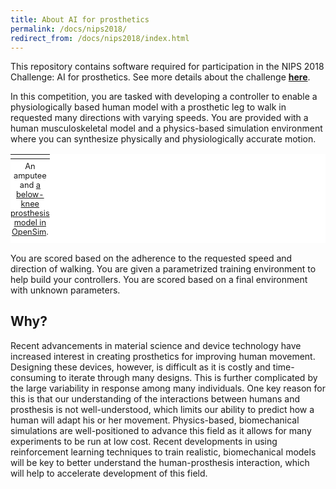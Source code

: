 ```yaml
---
title: About AI for prosthetics
permalink: /docs/nips2018/
redirect_from: /docs/nips2018/index.html
---
```


This repository contains software required for participation in the NIPS 2018 Challenge: AI for prosthetics. See more details about the challenge [**here**](https://www.crowdai.org/challenges/nips-2018-ai-for-prosthetics-challenge).

<!--div class="note unreleased">
  <h5>Experimental</h5>
  <p>Current version of the NIPS 2018 challenge environment is experimental.</p>
</div-->

In this competition, you are tasked with developing a controller to enable a physiologically based human model with a prosthetic leg to walk in requested many directions with varying speeds. You are provided with a human musculoskeletal model and a physics-based simulation environment where you can synthesize physically and physiologically accurate motion.

<table style="background-color: #ffffff">
<caption align="bottom" style="padding-top: 0.3em; font-size: 0.8em">An amputee and <a href="https://simtk.org/projects/bkamputee_model">a below-knee prosthesis model in OpenSim</a>.</caption>
<tr><td><img src="https://s3.amazonaws.com/osim-rl/images/comparison.png" alt=""/></td></tr>
</table>

You are scored based on the adherence to the requested speed and direction of walking. You are given a parametrized training environment to help build your controllers. You are scored based on a final environment with unknown parameters.

## Why?

Recent advancements in material science and device technology have increased interest in creating prosthetics for improving human movement. Designing these devices, however, is difficult as it is costly and time-consuming to iterate through many designs. This is further complicated by the large variability in response among many individuals. One key reason for this is that our understanding of the interactions between humans and prosthesis is not well-understood, which limits our ability to predict how a human will adapt his or her movement. Physics-based, biomechanical simulations are well-positioned to advance this field as it allows for many experiments to be run at low cost. Recent developments in using reinforcement learning techniques to train realistic, biomechanical models will be key to better understand the human-prosthesis interaction, which will help to accelerate development of this field.
